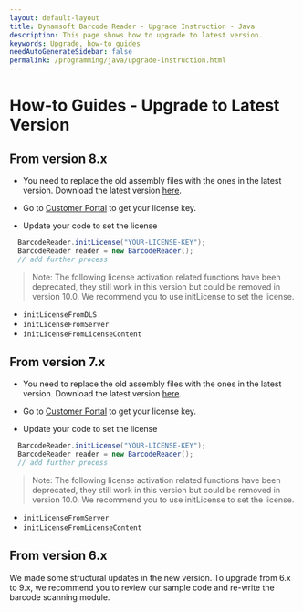 ```yaml
---
layout: default-layout
title: Dynamsoft Barcode Reader - Upgrade Instruction - Java
description: This page shows how to upgrade to latest version.
keywords: Upgrade, how-to guides
needAutoGenerateSidebar: false
permalink: /programming/java/upgrade-instruction.html
---
```



# How-to Guides - Upgrade to Latest Version     

## From version 8.x

- You need to replace the old assembly files with the ones in the latest version. Download the latest version [here](https://www.dynamsoft.com/Downloads/Dynamic-Barcode-Reader-Download.aspx).

- Go to <a href="https://www.dynamsoft.com/customer/license/fullLicense" target="_blank">Customer Portal</a> to get your license key.

- Update your code to set the license
```java
  BarcodeReader.initLicense("YOUR-LICENSE-KEY");
  BarcodeReader reader = new BarcodeReader();
  // add further process
```

>Note:
>The following license activation related functions have been deprecated, they still work in this version but could be removed in version 10.0. We recommend you to use initLicense to set the license.

- `initLicenseFromDLS`
- `initLicenseFromServer`
- `initLicenseFromLicenseContent` 

## From version 7.x

- You need to replace the old assembly files with the ones in the latest version. Download the latest version [here](https://www.dynamsoft.com/Downloads/Dynamic-Barcode-Reader-Download.aspx).

- Go to <a href="https://www.dynamsoft.com/customer/license/fullLicense" target="_blank">Customer Portal</a> to get your license key.

- Update your code to set the license
```java
  BarcodeReader.initLicense("YOUR-LICENSE-KEY");
  BarcodeReader reader = new BarcodeReader();
  // add further process
```

>Note:
>The following license activation related functions have been deprecated, they still work in this version but could be removed in version 10.0. We recommend you to use initLicense to set the license.

- `initLicenseFromServer`
- `initLicenseFromLicenseContent` 


## From version 6.x

We made some structural updates in the new version. To upgrade from 6.x to 9.x, we recommend you to review our sample code and re-write the barcode scanning module.
